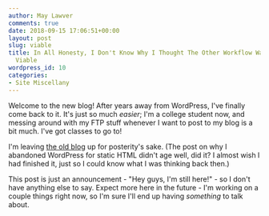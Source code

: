 ```yaml
---
author: May Lawver
comments: true
date: 2018-09-15 17:06:51+00:00
layout: post
slug: viable
title: In All Honesty, I Don't Know Why I Thought The Other Workflow Was Really That
  Viable
wordpress_id: 10
categories:
- Site Miscellany
---
```


Welcome to the new blog! After years away from WordPress, I've finally come back to it. It's just so much _easier_; I'm a college student now, and messing around with my FTP stuff whenever I want to post to my blog is a bit much. I've got classes to go to!

I'm leaving [the old blog](http://maycod.es/oldblog/) up for posterity's sake. (The post on why I abandoned WordPress for static HTML didn't age well, did it? I almost wish I had finished it, just so I could know what I was thinking back then.)

This post is just an announcement - "Hey guys, I'm still here!" - so I don't have anything else to say. Expect more here in the future - I'm working on a couple things right now, so I'm sure I'll end up having _something_ to talk about.
